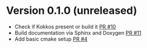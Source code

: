 # Version 0.1.0 (unreleased)
- Check if Kokkos present or build it [PR #10](https://github.com/exasim-project/NeoFOAM/pull/10)
- Build documentation via Sphinx and Doxygen [PR #11](https://github.com/exasim-project/NeoFOAM/pull/11)
- Add basic cmake setup [PR #4](https://github.com/exasim-project/NeoFOAM/pull/4)
